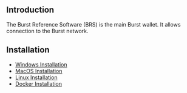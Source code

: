 Introduction
------------

The Burst Reference Software (BRS) is the main Burst wallet. It allows connection to the Burst network.

Installation
------------

-   [Windows Installation](brs-windows-installation.md)
-   [MacOS Installation](brs-macos-installation.md)
-   [Linux Installation](brs-linux-installation.md)
-   [Docker Installation](brs-docker-installation.md)

</translate>
